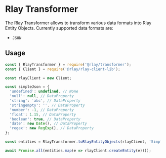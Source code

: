 # Rlay Transformer

The Rlay Transformer allows to transform various data formats into Rlay Entity Objects. Currently supported data formats are:

- `JSON`

## Usage

```javascript
const { RlayTransformer } = require('@rlay/transformer');
const { Client } = require('@rlay/rlay-client-lib');

const rlayClient = new Client;

const simpleJson = {
  'undefined': undefined, // None
  'null': null, // DataProperty
  'string': 'abc', // DataProperty
  'stringempty': '', // DataProperty
  'number': -1, // DataProperty
  'float': 1.15, // DataProperty
  'boolean': true, // DataProperty
  'date': new Date(), // DataProperty
  'regex': new RegExp(), // DataProperty
};

const entities = RlayTransformer.toRlayEntityObjects(rlayClient, 'SimpleObject', simpleJson);

await Promise.all(entities.map(e => rlayClient.createEntity(e))));
```
